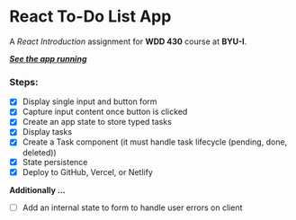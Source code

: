 # React To-Do List App

A _React Introduction_ assignment for **WDD 430** course at **BYU-I**.

[_**See the app running**_](https://wdd430-todo-list.netlify.app/)

### Steps:

- [x] Display single input and button form
- [x] Capture input content once button is clicked
- [x] Create an app state to store typed tasks
- [x] Display tasks
- [x] Create a Task component (it must handle task lifecycle (pending, done, deleted))
- [x] State persistence
- [x] Deploy to GitHub, Vercel, or Netlify

**Additionally ...**

- [ ] Add an internal state to form to handle user errors on client
